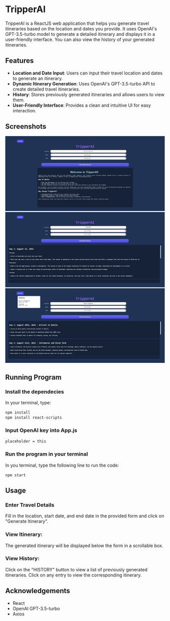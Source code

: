 # TripperAI

TripperAI is a ReactJS web application that helps you generate travel itineraries based on the location and dates you provide. It uses OpenAI's GPT-3.5-turbo model to generate a detailed itinerary and displays it in a user-friendly interface. You can also view the history of your generated itineraries.

## Features

- **Location and Date Input**: Users can input their travel location and dates to generate an itinerary.
- **Dynamic Itinerary Generation**: Uses OpenAI's GPT-3.5-turbo API to create detailed travel itineraries.
- **History**: Stores previously generated itineraries and allows users to view them.
- **User-Friendly Interface**: Provides a clean and intuitive UI for easy interaction.

## Screenshots

![sc1](./images/screenshot1.jpeg)
![sc2](./images/screenshot2.jpeg)
![sc3](./images/screenshot3.jpeg)

## Running Program

### Install the dependecies
In your terminal, type:

```
npm install
npm install react-scripts
```

### Input OpenAI key into App.js
```
placeholder = this
```

### Run the program in your terminal
In you terminal, type the following line to run the code:
```
npm start
```

## Usage
### Enter Travel Details 
Fill in the location, start date, and end date in the provided form and click on "Generate Itinerary".
### View Itinerary: 
The generated itinerary will be displayed below the form in a scrollable box.
### View History: 
Click on the "HISTORY" button to view a list of previously generated itineraries. Click on any entry to view the corresponding itinerary.

## Acknowledgements
* React
* OpenAI GPT-3.5-turbo
* Axios
